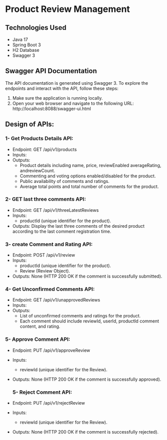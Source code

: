 
<!--
طراحی و پیاده سازی سرویس نظر و امتیازدهی (Review) به محصولات
فرض کنید که ما محصولاتی (Product) داریم که برای مشتریان (User) نمایش داده میشوند. این محصولات مربوط به شرکتهای Provider) مختلفی هستند. مدیر محصولات میتواند هر کدام از محصولات را در معرض نمایش مشتریان قرار دهد برای آنها امکان ثبت نظر (Comment) و امتیاز ( Vote) را به صورت جداگانه فعال یا غیر فعال نمایند همچنین امکان انتخاب اینکه نظر و امتیاز برای این محصولات به صورت عمومی برای تمامی بازدیدکنندگان فعال باشد یا فقط خریداران بتوانند پس از تایید خرید نظر ثبت کنند برای مدیر محصولات باید امکان پذیر باشد.
کاربر وارد صفحه محصولات می.شود. سمت کلاینت این صفحه یک اپلیکیشن SPA است که دیتای لازم برای رندر شدن صفحه را توسط apiهایی از بکاند دریافت میکند قیمت دهی محصولات توسط سرویس استعلام (Enquiry System) انجام میشود و لازم است اطلاعات اینکه هر یک از محصولات نمایش داده شوند یا خیر و امکان ثبت نظر و امتیاز برای آنها فراهم هست یا خیر از سرویس Review دریافت شود. همچنین سه نظر آخر روی هر محصول و میانگین کل امتیازات و تعداد کل نظرات داده شده به هر محصول نیز به کلاینت ارسال میشود تا صفحه را برای کاربر رندر نماید.
در صورتی که امکان ثبت نظر و امتیاز برای کاربر فراهم باشد مشتری میتواند این کار را انجام دهد و نظر و امتیاز او در وضعیت تایید نشده ثبت میگردد. مدیر محصول میتواند نظرات را مشاهده نماید و نظرات و امتیازات تایید نشده را رد یا تایید کند صرفا نظرات و امتیازات تایید شده در میانگین و تعداد نظرات آن
محصول تاثیرگذار هستند.

الف - طراحی ساختار apiهایی که از سمت کلاینت فراخوانی میشوند را انجام دهید. لطفا ذکر کنید که برای رندر شدن صفحه با توجه به توضیحات چند api با چه ورودیهایی call شوند و چه خروجیهایی داشته باشند. همچنین چه سرویس یا سرویسهایی و چگونه در یک اند این apiها را پاسخ میدهد. در این بخش طراحی و معماری سرویس و apiها مدنظر است
ب - با استفاده از Spring Boot بدون استفاده از ابزارهای تولید اپلیکیشن مانند JHipster، سرویس Review را صرفا در سطح یک اند بدون فرانتاند) پیاده سازی کنید. برای خروجی کار ERD سرویس، كد API Doc (ترجیحا (Postman را ارسال نمایید توجه کنید که سرویس، توضیحات ذکر شده را پوشش دهد و نیازی به پیاده سازی سرویس های دیگر مانند سرویس Enquiry نقشهای کاربران و authentication آنها نیست در این بخش کیفیت ساختار پروژه کدنویسی تمیز و کوئریهای بهینه مدنظر
سورس
است)
-->
# Product Review Management
## Technologies Used

- Java 17
- Spring Boot 3
- H2 Database
- Swagger 3
## Swagger API Documentation

The API documentation is generated using Swagger 3. To explore the endpoints and interact with the API, follow these steps:

1. Make sure the application is running locally.
2. Open your web browser and navigate to the following URL:
http://localhost:8088/swagger-ui.html


## Design of APIs:

### 1- Get Products Details API:
    
* Endpoint: GET /api/v1/products
* Inputs:  
* Outputs:
     *  Product details including name, price, reviewEnabled averageRating, andreviewCount.
     *  Commenting and voting options enabled/disabled for the product.
     *  Public availability of comments and ratings.
     *  Average total points and total number of comments for the product.
       
### 2- GET last three comments API:
* Endpoint: GET /api/v1/threeLatestReviews
* Inputs:
     * productId (unique identifier for the product).
*  Outputs: Display the last three comments of the desired product according to the last comment registration time.
  
### 3- create Comment and Rating API:
* Endpoint: POST /api/v1/review
* Inputs:
     * productId (unique identifier for the product).
     * Review (Review Object).
*  Outputs: None (HTTP 200 OK if the comment is successfully submitted).

### 4- Get Unconfirmed Comments API:
* Endpoint: GET /api/v1/unapprovedReviews
* Inputs:  
* Outputs:
     * List of unconfirmed comments and ratings for the product.
     * Each comment should include reviewId, userId, productId comment content, and rating.
       
 ### 5- Approve Comment API:
* Endpoint: PUT /api/v1/approveReview
* Inputs:
     * reviewId (unique identifier for the Review).
* Outputs: None (HTTP 200 OK if the comment is successfully approved).
  
     ### 5- Reject Comment API:
* Endpoint: PUT /api/v1/rejectReview
* Inputs:
     * reviewId (unique identifier for the Review).
* Outputs: None (HTTP 200 OK if the comment is successfully rejected).

